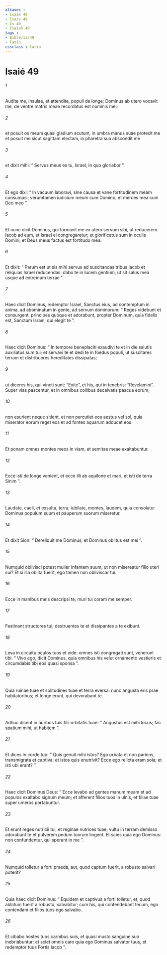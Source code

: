 ```yaml
---
aliases : 
- Isaié 49
- Isaïe 49
- Is 49
- Isaiah 49
tags : 
- Bible/Is/49
- latin
cssclass : latin
---
```


# Isaié 49

###### 1
Audite me, insulae, et attendite, populi de longe; Dominus ab utero vocavit me, de ventre matris meae recordatus est nominis mei;
###### 2
et posuit os meum quasi gladium acutum, in umbra manus suae protexit me et posuit me sicut sagittam electam, in pharetra sua abscondit me
###### 3
et dixit mihi: “ Servus meus es tu, Israel, in quo gloriabor ”.
###### 4
Et ego dixi: “ In vacuum laboravi, sine causa et vane fortitudinem meam consumpsi; verumtamen iudicium meum cum Domino, et merces mea cum Deo meo ”.
###### 5
Et nunc dicit Dominus, qui formavit me ex utero servum sibi, ut reducerem Iacob ad eum, et Israel ei congregaretur; et glorificatus sum in oculis Domini, et Deus meus factus est fortitudo mea.
###### 6
Et dixit: “ Parum est ut sis mihi servus ad suscitandas tribus Iacob et reliquias Israel reducendas: dabo te in lucem gentium, ut sit salus mea usque ad extremum terrae ”.
###### 7
Haec dicit Dominus, redemptor Israel, Sanctus eius, ad contemptum in anima, ad abominatum in gente, ad servum dominorum: “ Reges videbunt et consurgent, principes quoque et adorabunt, propter Dominum, quia fidelis est, Sanctum Israel, qui elegit te ”.
###### 8
Haec dicit Dominus: “ In tempore beneplaciti exaudivi te et in die salutis auxiliatus sum tui; et servavi te et dedi te in foedus populi, ut suscitares terram et distribueres hereditates dissipatas;
###### 9
ut diceres his, qui vincti sunt: “Exite”, et his, qui in tenebris: “Revelamini”. Super vias pascentur, et in omnibus collibus decalvatis pascua eorum;
###### 10
non esurient neque sitient, et non percutiet eos aestus vel sol, quia miserator eorum reget eos et ad fontes aquarum adducet eos.
###### 11
Et ponam omnes montes meos in viam, et semitae meae exaltabuntur.
###### 12
Ecce isti de longe venient, et ecce illi ab aquilone et mari, et isti de terra Sinim ”.
###### 13
Laudate, caeli, et exsulta, terra; iubilate, montes, laudem, quia consolatur Dominus populum suum et pauperum suorum miseretur.
###### 14
Et dixit Sion: “ Dereliquit me Dominus, et Dominus oblitus est mei ”.
###### 15
Numquid oblivisci potest mulier infantem suum, ut non misereatur filio uteri sui? Et si illa oblita fuerit, ego tamen non obliviscar tui.
###### 16
Ecce in manibus meis descripsi te; muri tui coram me semper.
###### 17
Festinant structores tui; destruentes te et dissipantes a te exibunt.
###### 18
Leva in circuitu oculos tuos et vide: omnes isti congregati sunt, venerunt tibi. “ Vivo ego, dicit Dominus, quia omnibus his velut ornamento vestieris et circumdabis tibi eos quasi sponsa ”.
###### 19
Quia ruinae tuae et solitudines tuae et terra eversa: nunc angusta eris prae habitatoribus; et longe erunt, qui devorabant te.
###### 20
Adhuc dicent in auribus tuis filii orbitatis tuae: “ Angustus est mihi locus; fac spatium mihi, ut habitem ”.
###### 21
Et dices in corde tuo: “ Quis genuit mihi istos? Ego orbata et non pariens, transmigrata et captiva; et istos quis enutrivit? Ecce ego relicta eram sola; et isti ubi erant? ”.
###### 22
Haec dicit Dominus Deus: “ Ecce levabo ad gentes manum meam et ad populos exaltabo signum meum; et afferent filios tuos in ulnis, et filiae tuae super umeros portabuntur.
###### 23
Et erunt reges nutricii tui, et reginae nutrices tuae; vultu in terram demisso adorabunt te et pulverem pedum tuorum lingent. Et scies quia ego Dominus: non confundentur, qui sperant in me ”.
###### 24
Numquid tolletur a forti praeda, aut, quod captum fuerit, a robusto salvari poterit?
###### 25
Quia haec dicit Dominus: “ Equidem et captivus a forti tolletur, et, quod ablatum fuerit a robusto, salvabitur; cum his, qui contendebant tecum, ego contendam et filios tuos ego salvabo.
###### 26
Et cibabo hostes tuos carnibus suis, et quasi musto sanguine suo inebriabuntur; et sciet omnis caro quia ego Dominus salvator tuus, et redemptor tuus Fortis Iacob ”.
